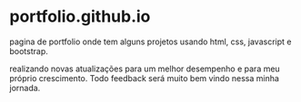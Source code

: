 # portfolio.github.io
pagina de portfolio onde tem alguns projetos usando html, css, javascript e bootstrap.

realizando novas atualizações para um melhor desempenho e para meu próprio crescimento. 
Todo feedback será muito bem vindo nessa  minha jornada. 
